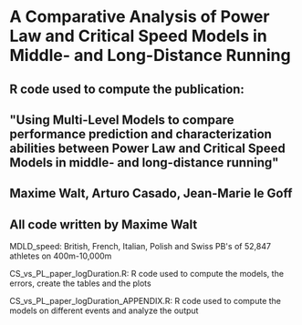 # A Comparative Analysis of Power Law and Critical Speed Models in Middle- and Long-Distance Running
## R code used to compute the publication: 
## "Using Multi-Level Models to compare performance prediction and characterization abilities between Power Law and Critical Speed Models in middle- and long-distance running"
## Maxime Walt, Arturo Casado, Jean-Marie le Goff

## All code written by Maxime Walt 

MDLD_speed: British, French, Italian, Polish and Swiss PB's of 52,847 athletes on 400m-10,000m

CS_vs_PL_paper_logDuration.R: R code used to compute the models, the errors, create the tables and the plots

CS_vs_PL_paper_logDuration_APPENDIX.R: R code used to compute the models on different events and analyze the output
